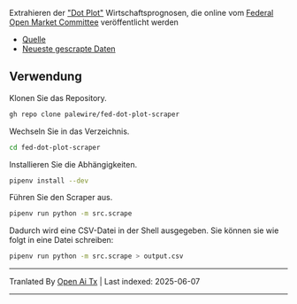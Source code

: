 Extrahieren der ["Dot Plot"](https://en.wikipedia.org/wiki/Fedspeak#Other_usage) Wirtschaftsprognosen, die online vom [Federal Open Market Committee](https://de.wikipedia.org/wiki/Federal_Open_Market_Committee) veröffentlicht werden

* [Quelle](https://www.federalreserve.gov/monetarypolicy/fomccalendars.htm)
* [Neueste gescrapte Daten](https://github.com/palewire/fed-dot-plot-scraper/blob/main/data/dotplot.csv)

## Verwendung

Klonen Sie das Repository.

```bash
gh repo clone palewire/fed-dot-plot-scraper
```

Wechseln Sie in das Verzeichnis.

```bash
cd fed-dot-plot-scraper
```

Installieren Sie die Abhängigkeiten.

```bash
pipenv install --dev
```

Führen Sie den Scraper aus.

```bash
pipenv run python -m src.scrape
```

Dadurch wird eine CSV-Datei in der Shell ausgegeben. Sie können sie wie folgt in eine Datei schreiben:

```bash
pipenv run python -m src.scrape > output.csv
```

---

Tranlated By [Open Ai Tx](https://github.com/OpenAiTx/OpenAiTx) | Last indexed: 2025-06-07

---